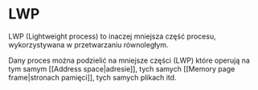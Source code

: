 # LWP
LWP (Lightweight process) to inaczej mniejsza część procesu, wykorzystywana w przetwarzaniu równoległym.

Dany proces można podzielić na mniejsze części (LWP) które operują na tym samym [[Address space|adresie]], tych samych [[Memory page frame|stronach pamięci]], tych samych plikach itd.

